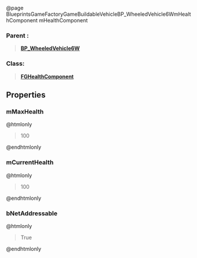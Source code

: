 @page BlueprintsGameFactoryGameBuildableVehicleBP_WheeledVehicle6WmHealthComponent mHealthComponent
### Parent :
<b><a href="_blueprints_game_factory_game_buildable_vehicle_b_p__wheeled_vehicle6_w.html"><blockquote>BP_WheeledVehicle6W</blockquote></a></b>
### Class:
<b><a href="_class_script_f_g_health_component.html"><blockquote>FGHealthComponent</blockquote></a></b>
## Properties
### mMaxHealth
@htmlonly
<blockquote>100</blockquote>
@endhtmlonly

### mCurrentHealth
@htmlonly
<blockquote>100</blockquote>
@endhtmlonly

### bNetAddressable
@htmlonly
<blockquote>True</blockquote>
@endhtmlonly

